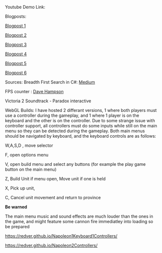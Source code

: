 Youtube Demo Link:



Blogposts:

[Blogpost 1](Blogpost%201%20Roll%20a%20Ball.md)

[Blogpost 2](Blogpost%202%20-%20Game%20Design%20Document.md)

[Blogpost 3](Blogpost%203%20-%20Mapping%20the%20world.md)

[Blogpost 4](Blogpost%204%20-%20Building%20Boats%20and%20Boots.md)

[Blogpost 5](Blogpost%205%20-%20Fight%20Fight%20Fight%20Fight.md)

[Blogpost 6](Blogpost%206%20-%20Time%20Travel%20and%205%20dimensions.md)

Sources:
Breadth First Search in C#: [Medium](https://mfmfazrin.medium.com/breadth-first-search-with-examples-using-c-378d336fd2be)

FPS counter : [Dave Hampson](https://web.archive.org/web/20201111204658/http://wiki.unity3d.com/index.php?title=FramesPerSecond)

Victoria 2 Soundtrack - Paradox interactive

WebGL Builds:
I have hosted 2 differant versions, 1 where both players must use a controller during the gameplay, and 1 where 1 player is on the keyboard and the other is on the controller. Due to some strange issue with controller support, all controllers must do some inputs while still on the main menu so they can be detected during the gameplay. Both main menus should be navigated by keyboard, and the keyboard controls are as follows:

W,A,S,D ,  move selector

F, open options menu

V, open build menu and select any buttons (for example the play game button on the main menu)

Z, Build Unit if menu open, Move unit if one is held

X, Pick up unit,

C, Cancel unit movement and return to province

**Be warned** 

The main menu music and sound effects are much louder than the ones in the game, and might feature some cannon fire immediatley into loading so be prepared

https://redver.github.io/Napoleon1Keyboard1Controllers/

https://redver.github.io/Napoleon2Controllers/
